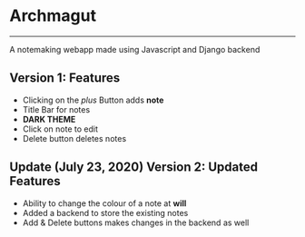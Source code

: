 # Archmagut
---
A notemaking webapp made using Javascript and Django backend 

## Version 1: Features
* Clicking on the *plus* Button adds **note**
* Title Bar for notes
* **DARK THEME**
* Click on note to edit
* Delete button deletes notes 

## Update (July 23, 2020) Version 2: Updated Features
* Ability to change the colour of a note at **will**
* Added a backend to store the existing notes
* Add & Delete buttons makes changes in the backend as well
